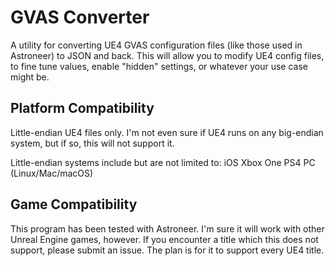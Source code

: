 # GVAS Converter
A utility for converting UE4 GVAS configuration files (like those used in Astroneer) to JSON and back. This will allow you to modify UE4 config files, to fine tune values, enable "hidden" settings, or whatever your use case might be.

## Platform Compatibility
Little-endian UE4 files only. I'm not even sure if UE4 runs on any big-endian system, but if so, this will not support it.

Little-endian systems include but are not limited to:
iOS
Xbox One
PS4
PC (Linux/Mac/macOS)

## Game Compatibility
This program has been tested with Astroneer. I'm sure it will work with other Unreal Engine games, however. If you encounter a title which this does not support, please submit an issue. The plan is for it to support every UE4 title.